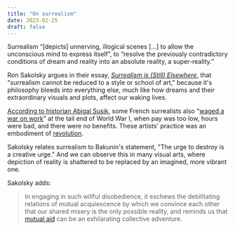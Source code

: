 ```yaml
---
title: "On surrealism"
date: 2023-02-25
draft: false
---
```


Surrealism “[depicts] unnerving, illogical scenes […]
to allow the unconscious mind to express itself”,
to “resolve the previously contradictory conditions
of dream and reality into an absolute reality, a super-reality.”

Ron Sakolsky argues in their essay,
[*Surrealism is (Still) Elsewhere*](https://theanarchistlibrary.org/library/ron-sakolsky-surrealism-is-still-elsewhere), that
"surrealism cannot be reduced to a style or school of art,"
because it's philosophy bleeds into everything else,
much like how dreams and their extraordinary visuals and plots,
affect our waking lives.

[According to historian Abigal Susik](https://www.idler.co.uk/article/the-surrealists-war-on-work),
some French surrealists also "[waged a war on work](/anti-work)"
at the tail end of World War I,
when pay was too low,
hours were bad,
and there were no benefits.
These artists' practice was an embodiment of [revolution](/revolution).

Sakolsky relates surrealism to Bakunin's statement,
"The urge to destroy is a creative urge."
And we can observe this in many visual arts,
where depiction of reality is shattered to be replaced by an imagined,
more vibrant one.

Sakolsky adds:

> In engaging in such willful disobedience,
> it eschews the debilitating relations of mutual acquiescence
> by which we convince each other that our shared misery
> is the only possible reality,
> and reminds us that [mutual aid](/mutual-aid)
> can be an exhilarating collective adventure.
